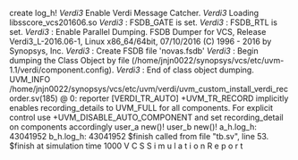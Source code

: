 create log_h!
*Verdi3* Enable Verdi Message Catcher.
*Verdi3* Loading libsscore_vcs201606.so
*Verdi3* : FSDB_GATE is set.
*Verdi3* : FSDB_RTL is set.
*Verdi3* : Enable Parallel Dumping.
FSDB Dumper for VCS, Release Verdi3_L-2016.06-1, Linux x86_64/64bit, 07/10/2016
(C) 1996 - 2016 by Synopsys, Inc.
*Verdi3* : Create FSDB file 'novas.fsdb'
*Verdi3* : Begin dumping the Class Object by file (/home/jnjn0022/synopsys/vcs/etc/uvm-1.1/verdi/component.config).
*Verdi3* : End of class object dumping.
UVM_INFO /home/jnjn0022/synopsys/vcs/etc/uvm/verdi/uvm_custom_install_verdi_recorder.sv(185) @ 0: reporter [VERDI_TR_AUTO] +UVM_TR_RECORD implicitly enables recording_details to UVM_FULL for all components. For explicit control use +UVM_DISABLE_AUTO_COMPONENT and set recording_detail on components accordingly
user_a new()!
user_b new()!
a_h.log_h:             43041952
b_h.log_h:             43041952
$finish called from file "tb.sv", line 53.
$finish at simulation time                 1000
           V C S   S i m u l a t i o n   R e p o r t
